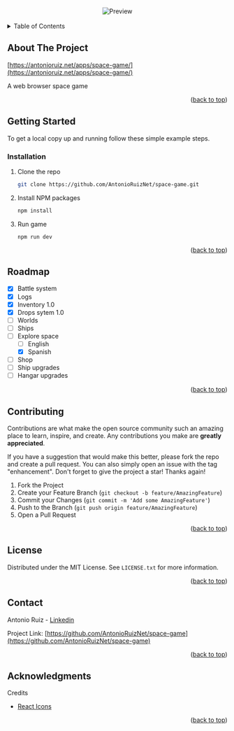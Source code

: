 <a name="readme-top"></a>

<!-- PROJECT LOGO -->
<br />
<div align="center">
    <img src="https://antonioruiz.net/apps/space-game/images/preview.jpg" alt="Preview">
</div>

<br />
<!-- TABLE OF CONTENTS -->
<details>
  <summary>Table of Contents</summary>
  <ol>
    <li>
      <a href="#about-the-project">About The Project</a>
    </li>
    <li>
      <a href="#getting-started">Getting Started</a>
      <ul>
        <li><a href="#installation">Installation</a></li>
      </ul>
    </li>
    <li><a href="#roadmap">Roadmap</a></li>
    <li><a href="#contributing">Contributing</a></li>
    <li><a href="#license">License</a></li>
    <li><a href="#contact">Contact</a></li>
    <li><a href="#acknowledgments">Acknowledgments</a></li>
  </ol>
</details>

<!-- ABOUT THE PROJECT -->

## About The Project

[https://antonioruiz.net/apps/space-game/](https://antonioruiz.net/apps/space-game/)

A web browser space game

<p align="right">(<a href="#readme-top">back to top</a>)</p>

<!-- GETTING STARTED -->

## Getting Started

To get a local copy up and running follow these simple example steps.

### Installation

1. Clone the repo
   ```sh
   git clone https://github.com/AntonioRuizNet/space-game.git
   ```
2. Install NPM packages
   ```sh
   npm install
   ```
3. Run game
   ```
   npm run dev
   ```

<p align="right">(<a href="#readme-top">back to top</a>)</p>

<!-- ROADMAP -->

## Roadmap

- [x] Battle system
- [x] Logs
- [x] Inventory 1.0
- [x] Drops sytem 1.0
- [ ] Worlds
- [ ] Ships
- [ ] Explore space
  - [ ] English
  - [x] Spanish
- [ ] Shop
- [ ] Ship upgrades
- [ ] Hangar upgrades

<p align="right">(<a href="#readme-top">back to top</a>)</p>

<!-- CONTRIBUTING -->

## Contributing

Contributions are what make the open source community such an amazing place to learn, inspire, and create. Any contributions you make are **greatly appreciated**.

If you have a suggestion that would make this better, please fork the repo and create a pull request. You can also simply open an issue with the tag "enhancement".
Don't forget to give the project a star! Thanks again!

1. Fork the Project
2. Create your Feature Branch (`git checkout -b feature/AmazingFeature`)
3. Commit your Changes (`git commit -m 'Add some AmazingFeature'`)
4. Push to the Branch (`git push origin feature/AmazingFeature`)
5. Open a Pull Request

<p align="right">(<a href="#readme-top">back to top</a>)</p>

<!-- LICENSE -->

## License

Distributed under the MIT License. See `LICENSE.txt` for more information.

<p align="right">(<a href="#readme-top">back to top</a>)</p>

<!-- CONTACT -->

## Contact

Antonio Ruiz - [Linkedin](https://www.linkedin.com/in/antonio-ruiz-ruiz/)

Project Link: [https://github.com/AntonioRuizNet/space-game](https://github.com/AntonioRuizNet/space-game)

<p align="right">(<a href="#readme-top">back to top</a>)</p>

<!-- ACKNOWLEDGMENTS -->

## Acknowledgments

Credits

- [React Icons](https://react-icons.github.io/react-icons/)

<p align="right">(<a href="#readme-top">back to top</a>)</p>

